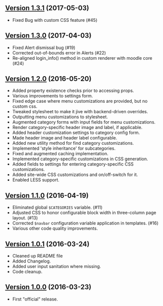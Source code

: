 ## [Version 1.3.1](https://github.com/ucsf-ckm/moodle-theme-ucsf/releases/tag/v1.3.1) (2017-05-03)

- Fixed Bug with custom CSS feature (#45)

## [Version 1.3.0](https://github.com/ucsf-ckm/moodle-theme-ucsf/releases/tag/v1.3.0) (2017-04-03)

- Fixed Alert dismissal bug (#19)
- Corrected out-of-bounds error in Alerts (#22)
- Re-aligned login_info() method in custom renderer with moodle core (#24)

## [Version 1.2.0](https://github.com/ucsf-ckm/moodle-theme-ucsf/releases/tag/v1.2.0) (2016-05-20)

- Added property existence checks prior to accessing props.
- Various improvements to settings form.
- Fixed edge case where menu customizations are provided, but no custom css.
- Tweaked stylesheet to make it jive with backend-driven overrides.
- Outputting menu customizations to stylesheet.
- Augmented category forms with input fields for menu customizations.
- Render category-specific header image and label, if applicable.
- Added header customization settings to category config form.
- Made header image and header label configurable.
- Added new utility method for find category customizations.
- Implemented 'style inheritance' for subcategories.
- Fixed and augmented caching implementation.
- Implemented category-specific customizations in CSS generation.
- Added fields to settings for entering category-specific CSS customizations.
- Added site-wide CSS customizations and on/off-switch for it.
- Enabled LESS support.


## [Version 1.1.0](https://github.com/ucsf-ckm/moodle-theme-ucsf/releases/tag/v1.1.0) (2016-04-19)

- Eliminated global `$CATEGORIES` variable. (#11)
- Adjusted CSS to honor configurable block width in three-column page layout.  (#13)
- Corrected `$navbar` configuration variable application in templates. (#16)
- Various other code quality improvements.

## [Version 1.0.1](https://github.com/ucsf-ckm/moodle-theme-ucsf/releases/tag/v1.0.1) (2016-03-24)

- Cleaned up README file
- Added Changelog.
- Added user input sanitation where missing.
- Code cleanup.

## [Version 1.0.0](https://github.com/ucsf-ckm/moodle-theme-ucsf/releases/tag/v1.0.0) (2016-03-23)

- First "official" release.

